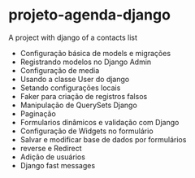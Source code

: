 # projeto-agenda-django
A project with django of  a contacts list

- Configuração básica de models e migrações
- Registrando modelos no Django Admin
- Configuração de media
- Usando a classe User do django
- Setando configurações locais
- Faker para criação de registros falsos
- Manipulação de QuerySets Django
- Paginação
- Formularios dinâmicos e validação com Django
- Configuração de Widgets no formulário 
- Salvar e modificar base de dados por formulários
- reverse e Redirect
- Adição de usuários
- Django fast messages